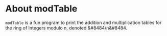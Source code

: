 # About modTable

`modTable` is a fun program to print the addition and multiplication tables for
the ring of Integers modulo n, denoted &#8484/n&#8484.
